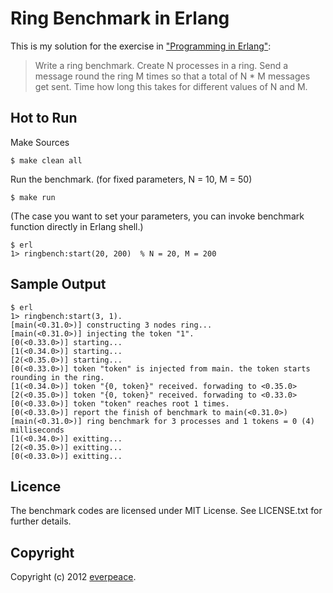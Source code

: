 Ring Benchmark in Erlang
=========

This is my solution for the exercise in ["Programming in Erlang"](http://pragprog.com/book/jaerlang/programming-erlang):

> Write a ring benchmark. Create N processes in a ring. Send a message round the ring M times so that a total of N * M messages get sent.
> Time how long this takes for different values of N and M.

Hot to Run
--------------
Make Sources

    $ make clean all

Run the benchmark. (for fixed parameters, N = 10,  M = 50)

    $ make run

(The case you want to set your parameters, you can invoke benchmark function directly in Erlang shell.)

    $ erl
    1> ringbench:start(20, 200)  % N = 20, M = 200

Sample Output
----------------
    $ erl
    1> ringbench:start(3, 1).
    [main(<0.31.0>)] constructing 3 nodes ring...
    [main(<0.31.0>)] injecting the token "1".
    [0(<0.33.0>)] starting...
    [1(<0.34.0>)] starting...
    [2(<0.35.0>)] starting...
    [0(<0.33.0>)] token "token" is injected from main. the token starts rounding in the ring.
    [1(<0.34.0>)] token "{0, token}" received. forwading to <0.35.0>
    [2(<0.35.0>)] token "{0, token}" received. forwading to <0.33.0>
    [0(<0.33.0>)] token "token" reaches root 1 times.
    [0(<0.33.0>)] report the finish of benchmark to main(<0.31.0>)
    [main(<0.31.0>)] ring benchmark for 3 processes and 1 tokens = 0 (4) milliseconds
    [1(<0.34.0>)] exitting...
    [2(<0.35.0>)] exitting...
    [0(<0.33.0>)] exitting...

Licence
----------------
The benchmark codes are licensed under MIT License. See LICENSE.txt for further details.

Copyright
---------
Copyright (c) 2012 [everpeace](http://twitter.com/everpeace).

